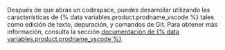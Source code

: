 Después de que abras un codespace, puedes desarrollar utilizando las características de {% data variables.product.prodname_vscode %} tales como edición de texto, depuración, y comandos de Git. Para obtener más información, consulta la sección [documentación de {% data variables.product.prodname_vscode %}](https://code.visualstudio.com/docs).
